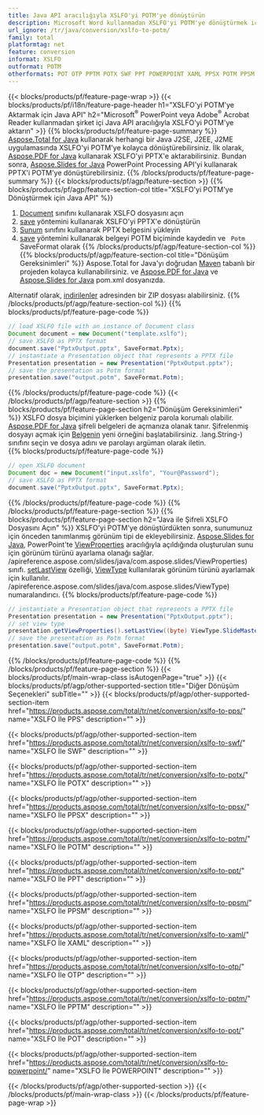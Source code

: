 ```yaml
---
title: Java API aracılığıyla XSLFO'yi POTM'ye dönüştürün
description: Microsoft Word kullanmadan XSLFO'yi POTM'ye dönüştürmek için Java API
url_ignore: /tr/java/conversion/xslfo-to-potm/
family: total
platformtag: net
feature: conversion
informat: XSLFO
outformat: POTM
otherformats: POT OTP PPTM POTX SWF PPT POWERPOINT XAML PPSX POTM PPSM PPS
---
```

{{< blocks/products/pf/feature-page-wrap >}}
{{< blocks/products/pf/i18n/feature-page-header h1="XSLFO'yi POTM'ye Aktarmak için Java API" h2="Microsoft<sup>&reg;</sup> PowerPoint veya Adobe<sup>&reg;</sup> Acrobat Reader kullanmadan şirket içi Java API aracılığıyla XSLFO'yi POTM'ye aktarın" >}}
{{% blocks/products/pf/feature-page-summary %}}
[Aspose.Total for Java](https://products.aspose.com/total/java/) kullanarak herhangi bir Java J2SE, J2EE, J2ME uygulamasında XSLFO'yi POTM'ye kolayca dönüştürebilirsiniz. İlk olarak, [Aspose.PDF for Java](https://products.aspose.com/pdf/java/) kullanarak XSLFO'yi PPTX'e aktarabilirsiniz. Bundan sonra, [Aspose.Slides for Java](https://products.aspose.com/slides/java/) PowerPoint Processing API'yi kullanarak PPTX'i POTM'ye dönüştürebilirsiniz.
{{% /blocks/products/pf/feature-page-summary  %}}
{{< blocks/products/pf/agp/feature-section >}}
{{% blocks/products/pf/agp/feature-section-col title="XSLFO'yi POTM'ye Dönüştürmek için Java API" %}}
1. [Document](https://reference.aspose.com/pdf/java/com.aspose.pdf/Document) sınıfını kullanarak XSLFO dosyasını açın
2. [save](https://reference.aspose.com/pdf/java/com.aspose.pdf/Document#save-java.lang.String-int-) yöntemini kullanarak XSLFO'yi PPTX'e dönüştürün
3. [Sunum](https://reference.aspose.com/slides/java/com.aspose.slides/Presentation) sınıfını kullanarak PPTX belgesini yükleyin
4. [save](https://reference.aspose.com/slides/java/com.aspose.slides/Presentation#save-java.lang.String-int-) yöntemini kullanarak belgeyi POTM biçiminde kaydedin ve ` Potm` SaveFormat olarak
{{% /blocks/products/pf/agp/feature-section-col %}}
{{% blocks/products/pf/agp/feature-section-col title="Dönüşüm Gereksinimleri" %}}
Aspose.Total for Java'yı doğrudan [Maven](https://repository.aspose.com/webapp/#/artifacts/browse/tree/General/repo/com/aspose/aspose-total) tabanlı bir projeden kolayca kullanabilirsiniz. ve [Aspose.PDF for Java](https://docs.aspose.com/pdf/java/installation/) ve [Aspose.Slides for Java](https://docs.aspose.com/slides/java/installation/) pom.xml dosyanızda.

Alternatif olarak, [indirilenler](https://downloads.aspose.com/total/java) adresinden bir ZIP dosyası alabilirsiniz.
{{% /blocks/products/pf/agp/feature-section-col %}}
{{% blocks/products/pf/feature-page-code %}}

```java
// load XSLFO file with an instance of Document class
Document document = new Document("template.xslfo");
// save XSLFO as PPTX format 
document.save("PptxOutput.pptx", SaveFormat.Pptx); 
// instantiate a Presentation object that represents a PPTX file
Presentation presentation = new Presentation("PptxOutput.pptx");
// save the presentation as Potm format
presentation.save("output.potm", SaveFormat.Potm);   
```

{{% /blocks/products/pf/feature-page-code %}}
{{< /blocks/products/pf/agp/feature-section >}}
{{% blocks/products/pf/feature-page-section  h2="Dönüşüm Gereksinimleri" %}}
XSLFO dosya biçimini yüklerken belgeniz parola korumalı olabilir. [Aspose.PDF for Java](https://products.aspose.com/pdf/java/) şifreli belgeleri de açmanıza olanak tanır. Şifrelenmiş dosyayı açmak için [Belgenin](https://reference.aspose.com/pdf/java/com.aspose.pdf/Document#Document-java.lang.String-java) yeni örneğini başlatabilirsiniz. .lang.String-) sınıfını seçin ve dosya adını ve parolayı argüman olarak iletin.  
{{% blocks/products/pf/feature-page-code %}}

```java
// open XSLFO document
Document doc = new Document("input.xslfo", "Your@Password");
// save XSLFO as PPTX format 
document.save("PptxOutput.pptx", SaveFormat.Pptx); 

```

{{% /blocks/products/pf/feature-page-code  %}}
{{% /blocks/products/pf/feature-page-section %}}
{{% blocks/products/pf/feature-page-section  h2="Java ile Şifreli XSLFO Dosyasını Açın" %}}
XSLFO'yi POTM'ye dönüştürdükten sonra, sunumunuz için önceden tanımlanmış görünüm tipi de ekleyebilirsiniz. [Aspose.Slides for Java](https://products.aspose.com/slides/java/), PowerPoint'te [ViewProperties](https:/) aracılığıyla açıldığında oluşturulan sunu için görünüm türünü ayarlama olanağı sağlar. /apireference.aspose.com/slides/java/com.aspose.slides/ViewProperties) sınıfı. [setLastView](https://reference.aspose.com/slides/java/com.aspose.slides/ViewProperties#setLastView-int-) özelliği, [ViewType](https:/) kullanılarak görünüm türünü ayarlamak için kullanılır. /apireference.aspose.com/slides/java/com.aspose.slides/ViewType) numaralandırıcı. 
{{% blocks/products/pf/feature-page-code %}}

```java
// instantiate a Presentation object that represents a PPTX file
Presentation presentation = new Presentation("PptxOutput.pptx");
// set view type
presentation.getViewProperties().setLastView((byte) ViewType.SlideMasterView);
// save the presentation as Potm format
presentation.save("output.potm", SaveFormat.Potm);    
```

{{% /blocks/products/pf/feature-page-code  %}}
{{% /blocks/products/pf/feature-page-section %}}
{{< blocks/products/pf/main-wrap-class isAutogenPage="true" >}}
{{< blocks/products/pf/agp/other-supported-section title="Diğer Dönüşüm Seçenekleri" subTitle="" >}}
{{< blocks/products/pf/agp/other-supported-section-item href="https://products.aspose.com/total/tr/net/conversion/xslfo-to-pps/" name="XSLFO İle PPS" description="" >}}

{{< blocks/products/pf/agp/other-supported-section-item href="https://products.aspose.com/total/tr/net/conversion/xslfo-to-swf/" name="XSLFO İle SWF" description="" >}}

{{< blocks/products/pf/agp/other-supported-section-item href="https://products.aspose.com/total/tr/net/conversion/xslfo-to-potx/" name="XSLFO İle POTX" description="" >}}

{{< blocks/products/pf/agp/other-supported-section-item href="https://products.aspose.com/total/tr/net/conversion/xslfo-to-ppsx/" name="XSLFO İle PPSX" description="" >}}

{{< blocks/products/pf/agp/other-supported-section-item href="https://products.aspose.com/total/tr/net/conversion/xslfo-to-potm/" name="XSLFO İle POTM" description="" >}}

{{< blocks/products/pf/agp/other-supported-section-item href="https://products.aspose.com/total/tr/net/conversion/xslfo-to-ppt/" name="XSLFO İle PPT" description="" >}}

{{< blocks/products/pf/agp/other-supported-section-item href="https://products.aspose.com/total/tr/net/conversion/xslfo-to-ppsm/" name="XSLFO İle PPSM" description="" >}}

{{< blocks/products/pf/agp/other-supported-section-item href="https://products.aspose.com/total/tr/net/conversion/xslfo-to-xaml/" name="XSLFO İle XAML" description="" >}}

{{< blocks/products/pf/agp/other-supported-section-item href="https://products.aspose.com/total/tr/net/conversion/xslfo-to-otp/" name="XSLFO İle OTP" description="" >}}

{{< blocks/products/pf/agp/other-supported-section-item href="https://products.aspose.com/total/tr/net/conversion/xslfo-to-pptm/" name="XSLFO İle PPTM" description="" >}}

{{< blocks/products/pf/agp/other-supported-section-item href="https://products.aspose.com/total/tr/net/conversion/xslfo-to-pot/" name="XSLFO İle POT" description="" >}}

{{< blocks/products/pf/agp/other-supported-section-item href="https://products.aspose.com/total/tr/net/conversion/xslfo-to-powerpoint/" name="XSLFO İle POWERPOINT" description="" >}}


{{< /blocks/products/pf/agp/other-supported-section >}}
{{< /blocks/products/pf/main-wrap-class >}}
{{< /blocks/products/pf/feature-page-wrap >}}